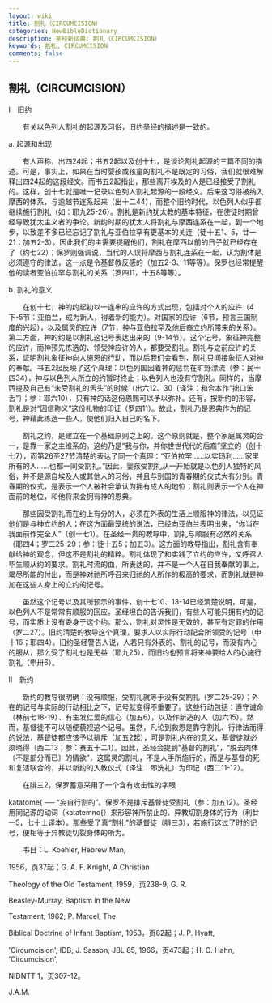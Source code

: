 ```yaml
---
layout: wiki
title: 割礼（CIRCUMCISION）
categories: NewBibleDictionary
description: 圣经新词典: 割礼（CIRCUMCISION）
keywords: 割礼, CIRCUMCISION
comments: false
---
```


## 割礼（CIRCUMCISION）

Ⅰ　旧约

　　有关以色列人割礼的起源及习俗，旧约圣经的描述是一致的。

a. 起源和出现

　　有人声称，出四24起；书五2起以及创十七，是谈论割礼起源的三篇不同的描述。可是，事实上，如果在当时婴孩或孩童的割礼不是既定的习俗，我们就很难解释出四24起的这段经文。而书五2起指出，那些离开埃及的人是已经接受了割礼的。这样，创十七就是唯一记录以色列人割礼起源的一段经文。后来这习俗被纳入摩西的体系，与逾越节连系起来（出十二44），而整个旧约时代，以色列人似乎都继续施行割礼（如：耶九25-26）。割礼是新约犹太教的基本特征，在使徒时期曾经导致犹太主义者的争论。新约时期的犹太人将割礼与摩西连系在一起，到一个地步，以致差不多已经忘记了割礼与亚伯拉罕有更基本的关连（徒十五1、5，廿一21；加五2-3）。因此我们的主需要提醒他们，割礼在摩西以前的日子就已经存在了（约七22）；保罗则强调说，当代的人误将摩西与割礼连系在一起，认为割体是必须遵守的律法，这一点是令基督教反感的（加五2-3、11等等）。保罗也经常提醒他的读者亚伯拉罕与割礼的关系（罗四11，十五8等等）。

b. 割礼的意义

　　在创十七，神的约起初以一连串的应许的方式出现，包括对个人的应许（4下-5节：亚伯兰，成为新人，得着新的能力）。对国家的应许（6节，预言王国制度的兴起），以及属灵的应许（7节，神与亚伯拉罕及他后裔立约所带来的关系）。第二方面，神的约是以割礼这记号表达出来的（9-14节）。这个记号，象征神完整的应许，而神预先拣选的、领受神应许的人，都要受割礼。割礼与之前应许的关系，证明割礼象征神向人施恩的行动，而以后我们会看到，割礼只间接象征人对神的奉献。书五2起反映了这个真理：以色列国因着神的惩罚在旷野漂流（参：民十四34），神与以色列人所立的约暂时终止；以色列人也没有守割礼。同样的，当摩西提及自己有“未受割礼的舌头”的时候（出六12、30〔译注：和合本作“拙口笨舌”〕；参：耶六10），只有神的话这份恩赐可以予以弥补。还有，按新约的形容，割礼是对“因信称义”这份礼物的印证（罗四11）。故此，割礼乃是恩典作为的记号，神藉此拣选一些人，使他们归入自己的名下。

　　割礼之约，是建立在一个基础原则之上的。这个原则就是，整个家庭属灵的合一，是靠一家之主维系的。这约乃是“我与你，并你世世代代的后裔”坚立的（创十七7），而第26至27节清楚的表达了同一个真理：“亚伯拉罕……以实玛利……家里所有的人……也都一同受割礼。”因此，婴孩受割礼从一开始就是以色列人独特的风俗，并不是源自埃及人或其他人的习俗，并且与别国的青春期的仪式大有分别。青春期的仪式，是表示一个人被社会承认为拥有成人的地位；割礼则表示一个人在神面前的地位，和他将来会拥有神的恩典。

　　那些因受割礼而在约上有分的人，必须在外表的生活上顺服神的律法，以见证他们是与神立约的人；在这方面最笼统的说法，已经向亚伯兰表明出来，“你当在我面前作完全人”（创十七1）。在圣经一贯的教导中，割礼与顺服有必然的关系（耶四4；罗二25-29；参：徒十五5；加五3）。这方面的教导指出，割礼含有奉献给神的观念，但这不是割礼的精粹。割礼体现了和实践了立约的应许，又呼召人毕生顺从约的要求。割礼时流的血，所表达的，并不是一个人在自我奉献的事上，竭尽所能的付出，而是神对祂所呼召来归祂的人所作的极高的要求，而割礼就是神加在这些人身上的立约的记号。

　　虽然这个记号以及其所预示的事件，创十七10、13-14已经清楚说明，可是，以色列人不是常常有顺服的回应。圣经坦白的告诉我们，有些人可能只拥有约的记号，而实质上没有委身于这个约。那么，割礼对灵性是无效的，甚至有定罪的作用（罗二27）。旧约清楚的教导这个真理，要求人以实际行动配合所领受的记号（申十16；耶四4）。旧约圣经警告人说，人若只有外表的、割礼的记号，而没有内心的服从，那么受了割礼也是无益（耶九25），而旧约也预言将来神要给人的心施行割礼（申卅6）。

Ⅱ　新约

　　新约的教导很明确：没有顺服，受割礼就等于没有受割礼（罗二25-29）；外在的记号与实际的行动相比之下，记号就变得不重要了。这些行动包括：遵守诫命（林前七18-19）、有生发仁爱的信心（加五6），以及作新造的人（加六15）。然而，基督徒不可以随便藐视这个记号。虽然，凡论到救恩是靠守割礼、行律法而得的说法，基督徒都应该予以排斥（加五2起），可是割礼内在的意义，基督徒就必须晓得（西二13；参：赛五十二1）。因此，圣经会提到“基督的割礼”，“脱去肉体〔不是部分而已〕的情欲”，这属灵的割礼，不是人手所施行的，而是与基督的死和复活联合的，并以新约的入教仪式〔译注：即洗礼〕为印记（西二11-12）。

　　在腓三2，保罗蓄意采用了一个含有攻击性的字眼

katatome{ ── “妄自行割的”。保罗不是排斥基督徒受割礼（参：加五12）。圣经用同记源的动词（katatemno{）来形容神所禁止的、异教切割身体的行为（利廿一5，七十士译本）。那些受了真“割礼”的基督徒（腓三3），若施行这过了时的记号，便相等于异教徒切裂身体的所为。

　　书目：L. Koehler, Hebrew Man,

1956，页37起；G. A. F. Knight, A Christian

Theology of the Old Testament, 1959，页238-9; G. R.

Beasley-Murray, Baptism in the New

Testament, 1962; P. Marcel, The

Biblical Doctrine of Infant Baptism, 1953，页82起；J. P. Hyatt,

'Circumcision', IDB; J. Sasson, JBL 85, 1966，页473起；H. C. Hahn, 'Circumcision',

NIDNTT 1，页307-12。

J.A.M.






